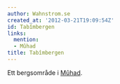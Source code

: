 ```yaml
---
author: Wahnstrom.se
created_at: '2012-03-21T19:09:54Z'
id: Tabîmbergen
links:
  mention:
  - Mûhad
title: Tabîmbergen
---
```


Ett bergsområde i [Mûhad].

  [Mûhad]: Mûhad